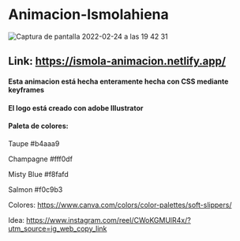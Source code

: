 # Animacion-Ismolahiena

![Captura de pantalla 2022-02-24 a las 19 42 31](https://user-images.githubusercontent.com/60386407/155587626-a3a6cb79-bfa2-4be1-9bfd-f6814434ca5b.png)


## Link: https://ismola-animacion.netlify.app/

#### Esta animacion está hecha enteramente hecha con CSS mediante keyframes

#### El logo está creado con adobe Illustrator

#### Paleta de colores:
Taupe       #b4aaa9

Champagne   #fff0df

Misty Blue  #f8fafd

Salmon      #f0c9b3

Colores: https://www.canva.com/colors/color-palettes/soft-slippers/

Idea: https://www.instagram.com/reel/CWoKGMUlR4x/?utm_source=ig_web_copy_link
